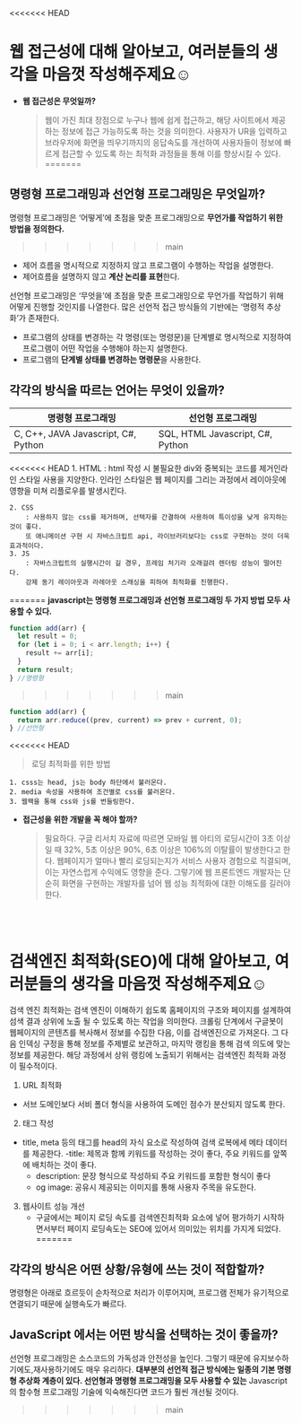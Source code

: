 <<<<<<< HEAD
# 웹 **접근성**에 대해 알아보고, 여러분들의 생각을 마음껏 작성해주제요☺️

- **웹 접근성은 무엇일까?**
  > 웹이 가진 최대 장점으로 누구나 웹에 쉽게 접근하고, 해당 사이트에서 제공하는 정보에 접근 가능하도록 하는 것을 의미한다.
  > 사용자가 UR을 입력하고 브라우저에 화면을 띄우기까지의 응답속도를 개선하여 사용자들이 정보에 빠르게 접근할 수 있도록 하는 최적화 과정들을 통해 이를 향상시킬 수 있다.
=======
## 명령형 프로그래밍과 선언형 프로그래밍은 무엇일까?

명령형 프로그래밍은 ‘어떻게’에 초점을 맞춘 프로그래밍으로 **무언가를 작업하기 위한 방법을 정의한다.**
>>>>>>> main

- 제어 흐름을 명시적으로 지정하지 않고 프로그램이 수행하는 작업을 설명한다.
- 제어흐름을 설명하지 않고 **계산 논리를 표현**한다.

선언형 프로그래밍은 ‘무엇을’에 초점을 맞춘 프로그래밍으로 무언가를 작업하기 위해 어떻게 진행할 것인지를 나열한다. 많은 선언적 접근 방식들의 기반에는 ‘명령적 추상화’가 존재한다.

- 프로그램의 상태를 변경하는 각 명령(또는 명령문)을 단계별로 명시적으로 지정하여 프로그램이 어떤 작업을 수행해야 하는지 설명한다.
- 프로그램의 **단계별 상태를 변경하는 명령문**을 사용한다.

## 각각의 방식을 따르는 언어는 무엇이 있을까?

| 명령형 프로그래밍                   | 선언형 프로그래밍                |
| ----------------------------------- | -------------------------------- |
| C, C++, JAVA Javascript, C#, Python | SQL, HTML Javascript, C#, Python |

<<<<<<< HEAD
    1. HTML
        : html 작성 시 불필요한 div와 중복되는 코드를 제거인라인 스타일 사용을 지양한다.
        인라인 스타일은 웹 페이지를 그리는 과정에서 레이아웃에 영향을 미쳐 리플로우를 발생시킨다.

    2. CSS
        : 사용하지 않는 css를 제거하며, 선택자를 간결하여 사용하여 특이성을 낮게 유지하는 것이 좋다.
        또 애니메이션 구현 시 자바스크립트 api, 라이브러리보다는 css로 구현하는 것이 더욱 효과적이다.
    3. JS
        : 자바스크립트의 실행시간이 길 경우, 프레임 처기라 오래걸려 렌더링 성능이 떨어진다.
        강제 동기 레이아웃과 라레아웃 스래싱을 피하여 최적화를 진행한다.
=======
**javascript는 명령형 프로그래밍과 선언형 프로그래밍 두 가지 방법 모두 사용할 수 있다.**

```jsx
function add(arr) {
  let result = 0;
  for (let i = 0; i < arr.length; i++) {
    result += arr[i];
  }
  return result;
} //명령형
```
>>>>>>> main

```jsx
function add(arr) {
  return arr.reduce((prev, current) => prev + current, 0);
} //선언형
```

<<<<<<< HEAD
> 로딩 최적화를 위한 방법

    1. csss는 head, js는 body 하단에서 불러온다.
    2. media 속성을 사용하여 조건별로 css를 불러온다.
    3. 웹팩을 통해 css와 js를 번들링한다.

- **접근성을 위한 개발을 꼭 해야 할까?**
  > 필요하다. 구글 리서치 자료에 따르면 모바일 웹 아티의 로딩시간이 3초 이상일 때 32%, 5초 이상은 90%, 6초 이상은 106%의 이탈률이 발생한다고 한다. 웹페이지가 얼마나 빨리 로딩되는지가 서비스 사용자 경험으로 직결되며, 이는 자연스럽게 수익에도 영향을 준다. 그렇기에 웹 프론트엔드 개발자는 단순히 화면을 구현하는 개발자를 넘어 웹 성능 최적화에 대한 이해도를 길러야한다.

<br><br>

# **검색엔진 최적화(SEO)에 대해 알아보고, 여러분들의 생각을 마음껏 작성해주제요☺️**

검색 엔진 최적화는 검색 엔진이 이해하기 쉽도록 홈페이지의 구조와 페이지를 설계하여 섬색 결과 상위에 노출 될 수 있도록 하는 작업을 의미한다. 크롤링 단계에서 구글봇이 웹페이지의 콘텐츠를 복사해서 정보를 수집한 다음, 이를 검색엔진으로 가져온다. 그 다음 인덱싱 구정을 통해 정보를 주제별로 보관하고, 마지막 랭킹을 통해 검색 의도에 맞는 정보를 제공한다. 해당 과정에서 상위 랭킹에 노출되기 위해서는 검색엔진 최적화 과정이 필수적이다.

1. URL 최적화

- 서브 도메인보다 서비 폴더 형식을 사용하여 도메인 점수가 분산되지 않도록 한다.

2. 태그 작성

- title, meta 등의 태그를 head의 자식 요소로 작성하여 검색 로복에세 메타 데이터를 제공한다.
  -title: 제목과 함께 키워드를 작성하는 것이 좋다, 주요 키워드를 앞쪽에 배치하는 것이 좋다.
  - description: 문장 형식으로 작성하되 주요 키워드를 포함한 형식이 좋다
  - og image: 공유시 제공되는 이미지를 통해 사용자 주목을 유도한다.

3. 웹사이트 성능 개선
   - 구글에서는 페이지 로딩 속도를 검색엔진최적화 요소에 넣어 평가하기 시작하면서부터 페이지 로딩속도는 SEO에 있어서 의미있는 위치를 가지게 되었다.
=======
## 각각의 방식은 어떤 상황/유형에 쓰는 것이 적합할까?

명령형은 아래로 흐르듯이 순차적으로 처리가 이루어지며, 프로그램 전체가 유기적으로 연결되기 때문에 실행속도가 빠르다.

## JavaScript 에서는 어떤 방식을 선택하는 것이 좋을까?

선언형 프로그래밍은 소스코드의 가독성과 안전성을 높인다. 그렇기 때문에 유지보수하기에도,재사용하기에도 매우 유리하다. **대부분의 선언적 접근 방식에는 일종의 기본 명령형 추상화 계층이 있다. 선언형과 명령형 프로그래밍을 모두 사용할 수 있는** Javascript의 함수형 프로그래밍 기술에 익숙해진다면 코드가 훨씬 개선될 것이다.
>>>>>>> main

